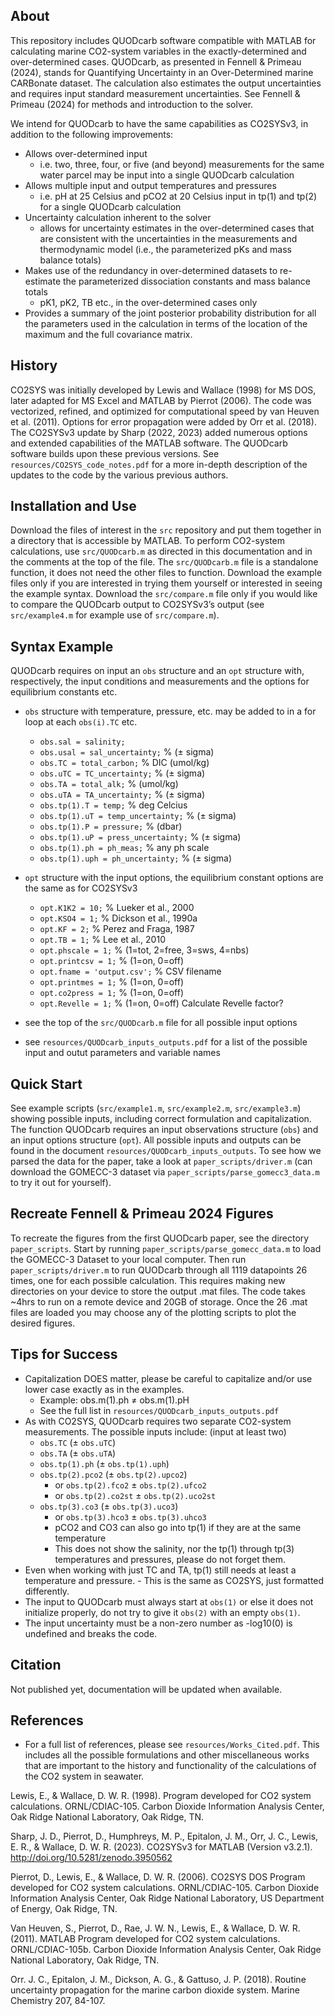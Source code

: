 ## About
This repository includes QUODcarb software compatible with MATLAB for 
 calculating marine CO2-system variables in the exactly-determined and
 over-determined cases. QUODcarb, as presented in Fennell & Primeau 
 (2024), stands for Quantifying Uncertainty in an Over-Determined marine
 CARBonate dataset. The calculation also estimates the output 
 uncertainties and requires input standard measurement uncertainties. See 
 Fennell & Primeau (2024) for methods and introduction to the solver. 
 
 We intend for QUODcarb to have the
 same capabilities as CO2SYSv3, in addition to the following improvements:
 - Allows over-determined input
 	- i.e. two, three, four, or five (and beyond) measurements for the same water parcel may be input into a single QUODcarb calculation
 - Allows multiple input and output temperatures and pressures
 	-  i.e. pH at 25 Celsius and pCO2 at 20 Celsius input in tp(1) and tp(2) for a single QUODcarb calculation
 - Uncertainty calculation inherent to the solver
 	- allows for uncertainty estimates in the over-determined cases that are consistent with the uncertainties in the measurements and thermodynamic model (i.e., the parameterized pKs and mass balance totals)
  - Makes use of the redundancy in over-determined datasets to re-estimate the parameterized dissociation constants and mass balance totals
  	-  pK1, pK2, TB etc., in the over-determined cases only
 - Provides a summary of the joint posterior probability distribution for all the parameters used in the calculation in terms of the location of the maximum and the full covariance matrix.

## History
CO2SYS was initially developed by Lewis and Wallace (1998) for MS DOS, 
 later adapted for MS Excel and MATLAB by Pierrot (2006). The code was 
 vectorized, refined, and optimized for computational speed by van Heuven 
 et al. (2011). Options for error propagation were added by Orr et al. 
 (2018). The CO2SYSv3 update by Sharp (2022, 2023) added numerous options 
 and extended capabilities of the MATLAB software. The QUODcarb software
 builds upon these previous versions. See `resources/CO2SYS_code_notes.pdf` for a more in-depth description of the updates to the code by the various previous authors.

## Installation and Use
Download the files of interest in the `src` repository and put them together in a directory
 that is accessible by MATLAB. 
To perform CO2-system calculations, use `src/QUODcarb.m` as directed in this 
documentation and in the comments at the top of the file. The `src/QUODcarb.m` file is a standalone function, it does not need the other files to function. Download the example files only if you are interested in trying them yourself or interested in seeing the example syntax. Download the
 `src/compare.m` file only if you would like to compare the QUODcarb output to
 CO2SYSv3’s output (see `src/example4.m` for example use of `src/compare.m`).

## Syntax Example
QUODcarb requires on input an `obs` structure and an `opt` structure with, respectively, the input conditions and measurements and the options for equilibrium constants etc. 
- `obs` structure with temperature, pressure, etc. may be added to in a for loop at each `obs(i).TC` etc.
	- `obs.sal = salinity;`
	- `obs.usal = sal_uncertainty;` % (± sigma)
	- `obs.TC = total_carbon;` % DIC (umol/kg)
	- `obs.uTC = TC_uncertainty;` % (± sigma)
	- `obs.TA = total_alk;`	% (umol/kg)
	- `obs.uTA = TA_uncertainty;` % (± sigma)
	- `obs.tp(1).T = temp;` % deg Celcius
	- `obs.tp(1).uT = temp_uncertainty;` % (± sigma)
	- `obs.tp(1).P = pressure;` % (dbar)
	- `obs.tp(1).uP = press_uncertainty;` % (± sigma)
	- `obs.tp(1).ph = ph_meas;` % any ph scale
	- `obs.tp(1).uph = ph_uncertainty;` % (± sigma)

- `opt` structure with the input options, the equilibrium constant options are the same as for CO2SYSv3
	- `opt.K1K2 = 10;` % Lueker et al., 2000
	- `opt.KSO4 = 1;` % Dickson et al., 1990a
	- `opt.KF = 2;`	% Perez and Fraga, 1987
	- `opt.TB = 1;`	% Lee et al., 2010
	- `opt.phscale = 1;` % (1=tot, 2=free, 3=sws, 4=nbs)
	- `opt.printcsv	= 1;` % (1=on, 0=off)
	- `opt.fname = 'output.csv';` % CSV filename
	- `opt.printmes = 1;` % (1=on, 0=off)
	- `opt.co2press = 1;` % (1=on, 0=off)
	- `opt.Revelle = 1;` % (1=on, 0=off) Calculate Revelle factor?
 - see the top of the `src/QUODcarb.m` file for all possible input options
 - see `resources/QUODcarb_inputs_outputs.pdf` for a list of the possible input and outut parameters and variable names

## Quick Start
See example scripts (`src/example1.m`, `src/example2.m`, `src/example3.m`) showing possible
 inputs, including correct formulation and capitalization. The function
 QUODcarb requires an input observations structure (`obs`) and an input
 options structure (`opt`). All possible inputs and outputs can be found
 in the document `resources/QUODcarb_inputs_outputs`. To see how we parsed the data
 for the paper, take a look at `paper_scripts/driver.m` (can download the 
 GOMECC-3 dataset via `paper_scripts/parse_gomecc3_data.m` to try it out for yourself).

## Recreate Fennell & Primeau 2024 Figures
To recreate the figures from the first QUODcarb paper, see the directory `paper_scripts`. Start by running `paper_scripts/parse_gomecc_data.m` to load the GOMECC-3 Dataset to your local computer. Then run `paper_scripts/driver.m` to run QUODcarb through all 1119 datapoints 26 times, one for each possible calculation. This requires making new directories on your device to store the output .mat files. The code takes ~4hrs to run on a remote device and 20GB of storage. Once the 26 .mat files are loaded you may choose any of the plotting scripts to plot the desired figures.

## Tips for Success
- Capitalization DOES matter, please be careful to capitalize and/or use
     lower case exactly as in the examples. 
	- Example: obs.m(1).ph ≠ obs.m(1).pH
 	- See the full list in `resources/QUODcarb_inputs_outputs.pdf`
- As with CO2SYS, QUODcarb requires two separate CO2-system measurements. The possible inputs include: (input at least two)
	- `obs.TC` (± `obs.uTC`)
	- `obs.TA` (± `obs.uTA`)
	- `obs.tp(1).ph` (± `obs.tp(1).uph`)
	- `obs.tp(2).pco2` (± `obs.tp(2).upco2`)
		- or `obs.tp(2).fco2` ± `obs.tp(2).ufco2`
  		- or `obs.tp(2).co2st` ± `obs.tp(2).uco2st`
	- `obs.tp(3).co3` (± `obs.tp(3).uco3`)
 		- or `obs.tp(3).hco3` ± `obs.tp(3).uhco3`
        - pCO2 and CO3 can also go into tp(1) if they are at the same
          temperature
        - This does not show the salinity, nor the tp(1) through tp(3)
          temperatures and pressures, please do not forget them.
- Even when working with just TC and TA, tp(1) still needs at least a
     temperature and pressure.
        - This is the same as CO2SYS, just formatted differently.
- The input to QUODcarb must always start at `obs(1)` or else it does not
 initialize properly, do not try to give it `obs(2)` with an empty `obs(1)`.
- The input uncertainty must be a non-zero number as -log10(0) is undefined and breaks the code.

## Citation
Not published yet, documentation will be updated when available.

## References
- For a full list of references, please see `resources/Works_Cited.pdf`. This includes all the possible formulations and other miscellaneous works that are important to the history and functionality of the calculations of the CO2 system in seawater. 

Lewis, E., & Wallace, D. W. R. (1998). Program developed for CO2 system calculations. ORNL/CDIAC-105. Carbon Dioxide Information Analysis Center, Oak Ridge National Laboratory, Oak Ridge, TN.

Sharp, J. D., Pierrot, D., Humphreys, M. P., Epitalon, J. M., Orr, J. C., Lewis, E. R., & Wallace, D. W. R. (2023). CO2SYSv3 for MATLAB (Version v3.2.1). http://doi.org/10.5281/zenodo.3950562

Pierrot, D., Lewis, E., & Wallace, D. W. R. (2006). CO2SYS DOS Program developed for CO2 system calculations. ORNL/CDIAC-105. Carbon Dioxide Information Analysis Center, Oak Ridge National Laboratory, US Department of Energy, Oak Ridge, TN.

Van Heuven, S., Pierrot, D., Rae, J. W. N., Lewis, E., & Wallace, D. W. R. (2011). MATLAB Program developed for CO2 system calculations. ORNL/CDIAC-105b. Carbon Dioxide Information Analysis Center, Oak Ridge National Laboratory, Oak Ridge, TN.

Orr. J. C., Epitalon, J. M., Dickson, A. G., & Gattuso, J. P. (2018). Routine uncertainty propagation for the marine carbon dioxide system. Marine Chemistry 207, 84-107.





